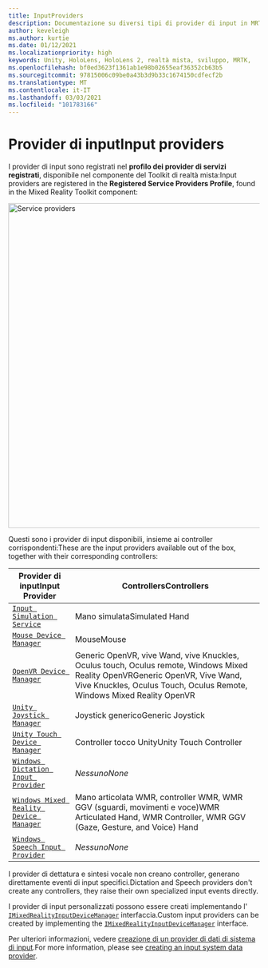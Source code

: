 ```yaml
---
title: InputProviders
description: Documentazione su diversi tipi di provider di input in MRTK
author: keveleigh
ms.author: kurtie
ms.date: 01/12/2021
ms.localizationpriority: high
keywords: Unity, HoloLens, HoloLens 2, realtà mista, sviluppo, MRTK,
ms.openlocfilehash: bf0ed3623f1361ab1e98b02655eaf36352cb63b5
ms.sourcegitcommit: 97815006c09be0a43b3d9b33c1674150cdfecf2b
ms.translationtype: MT
ms.contentlocale: it-IT
ms.lasthandoff: 03/03/2021
ms.locfileid: "101783166"
---
```

# <a name="input-providers"></a><span data-ttu-id="397bd-104">Provider di input</span><span class="sxs-lookup"><span data-stu-id="397bd-104">Input providers</span></span>

<span data-ttu-id="397bd-105">I provider di input sono registrati nel **profilo dei provider di servizi registrati**, disponibile nel componente del Toolkit di realtà mista:</span><span class="sxs-lookup"><span data-stu-id="397bd-105">Input providers are registered in the **Registered Service Providers Profile**, found in the Mixed Reality Toolkit component:</span></span>

<img src="../images/input/RegisteredServiceProviders.PNG" width="650px" style="display:block;" alt="Service providers">

<span data-ttu-id="397bd-106">Questi sono i provider di input disponibili, insieme ai controller corrispondenti:</span><span class="sxs-lookup"><span data-stu-id="397bd-106">These are the input providers available out of the box, together with their corresponding controllers:</span></span>

| <span data-ttu-id="397bd-107">Provider di input</span><span class="sxs-lookup"><span data-stu-id="397bd-107">Input Provider</span></span> | <span data-ttu-id="397bd-108">Controllers</span><span class="sxs-lookup"><span data-stu-id="397bd-108">Controllers</span></span> |
| --- | --- |
| [`Input Simulation Service`](xref:Microsoft.MixedReality.Toolkit.Input.InputSimulationService) | <span data-ttu-id="397bd-109">Mano simulata</span><span class="sxs-lookup"><span data-stu-id="397bd-109">Simulated Hand</span></span> |
| [`Mouse Device Manager`](xref:Microsoft.MixedReality.Toolkit.Input.UnityInput.MouseDeviceManager) | <span data-ttu-id="397bd-110">Mouse</span><span class="sxs-lookup"><span data-stu-id="397bd-110">Mouse</span></span>  |
| [`OpenVR Device Manager`](xref:Microsoft.MixedReality.Toolkit.OpenVR.Input.OpenVRDeviceManager) | <span data-ttu-id="397bd-111">Generic OpenVR, vive Wand, vive Knuckles, Oculus touch, Oculus remote, Windows Mixed Reality OpenVR</span><span class="sxs-lookup"><span data-stu-id="397bd-111">Generic OpenVR, Vive Wand, Vive Knuckles, Oculus Touch, Oculus Remote, Windows Mixed Reality OpenVR</span></span>  |
| [`Unity Joystick Manager`](xref:Microsoft.MixedReality.Toolkit.Input.UnityInput.UnityJoystickManager) | <span data-ttu-id="397bd-112">Joystick generico</span><span class="sxs-lookup"><span data-stu-id="397bd-112">Generic Joystick</span></span>  |
| [`Unity Touch Device Manager`](xref:Microsoft.MixedReality.Toolkit.Input.UnityInput.UnityTouchDeviceManager) | <span data-ttu-id="397bd-113">Controller tocco Unity</span><span class="sxs-lookup"><span data-stu-id="397bd-113">Unity Touch Controller</span></span>  |
| [`Windows Dictation Input Provider`](xref:Microsoft.MixedReality.Toolkit.Windows.Input.WindowsDictationInputProvider) | <span data-ttu-id="397bd-114">*Nessuno*</span><span class="sxs-lookup"><span data-stu-id="397bd-114">*None*</span></span>  |
| [`Windows Mixed Reality Device Manager`](xref:Microsoft.MixedReality.Toolkit.WindowsMixedReality.Input.WindowsMixedRealityDeviceManager) | <span data-ttu-id="397bd-115">Mano articolata WMR, controller WMR, WMR GGV (sguardi, movimenti e voce)</span><span class="sxs-lookup"><span data-stu-id="397bd-115">WMR Articulated Hand, WMR Controller, WMR GGV (Gaze, Gesture, and Voice) Hand</span></span> |
| [`Windows Speech Input Provider`](xref:Microsoft.MixedReality.Toolkit.Windows.Input.WindowsSpeechInputProvider) | <span data-ttu-id="397bd-116">*Nessuno*</span><span class="sxs-lookup"><span data-stu-id="397bd-116">*None*</span></span> |

<span data-ttu-id="397bd-117">I provider di dettatura e sintesi vocale non creano controller, generano direttamente eventi di input specifici.</span><span class="sxs-lookup"><span data-stu-id="397bd-117">Dictation and Speech providers don't create any controllers, they raise their own specialized input events directly.</span></span>

<span data-ttu-id="397bd-118">I provider di input personalizzati possono essere creati implementando l' [`IMixedRealityInputDeviceManager`](xref:Microsoft.MixedReality.Toolkit.Input.IMixedRealityInputDeviceManager) interfaccia.</span><span class="sxs-lookup"><span data-stu-id="397bd-118">Custom input providers can be created by implementing the [`IMixedRealityInputDeviceManager`](xref:Microsoft.MixedReality.Toolkit.Input.IMixedRealityInputDeviceManager) interface.</span></span>

<span data-ttu-id="397bd-119">Per ulteriori informazioni, vedere [creazione di un provider di dati di sistema di input](create-data-provider.md).</span><span class="sxs-lookup"><span data-stu-id="397bd-119">For more information, please see [creating an input system data provider](create-data-provider.md).</span></span>
